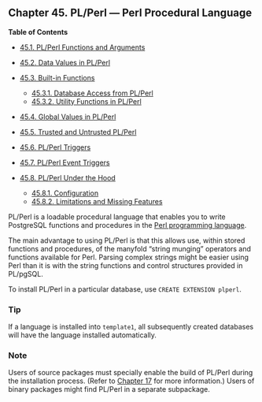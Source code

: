 ## Chapter 45. PL/Perl — Perl Procedural Language

**Table of Contents**

- [45.1. PL/Perl Functions and Arguments](plperl-funcs)
- [45.2. Data Values in PL/Perl](plperl-data)
- [45.3. Built-in Functions](plperl-builtins)

  - [45.3.1. Database Access from PL/Perl](plperl-builtins#PLPERL-DATABASE)
  - [45.3.2. Utility Functions in PL/Perl](plperl-builtins#PLPERL-UTILITY-FUNCTIONS)

- [45.4. Global Values in PL/Perl](plperl-global)
- [45.5. Trusted and Untrusted PL/Perl](plperl-trusted)
- [45.6. PL/Perl Triggers](plperl-triggers)
- [45.7. PL/Perl Event Triggers](plperl-event-triggers)
- [45.8. PL/Perl Under the Hood](plperl-under-the-hood)

  - [45.8.1. Configuration](plperl-under-the-hood#PLPERL-CONFIG)
  - [45.8.2. Limitations and Missing Features](plperl-under-the-hood#PLPERL-MISSING)

PL/Perl is a loadable procedural language that enables you to write PostgreSQL functions and procedures in the [Perl programming language](https://www.perl.org).

The main advantage to using PL/Perl is that this allows use, within stored functions and procedures, of the manyfold “string munging” operators and functions available for Perl. Parsing complex strings might be easier using Perl than it is with the string functions and control structures provided in PL/pgSQL.

To install PL/Perl in a particular database, use `CREATE EXTENSION plperl`.

### Tip

If a language is installed into `template1`, all subsequently created databases will have the language installed automatically.

### Note

Users of source packages must specially enable the build of PL/Perl during the installation process. (Refer to [Chapter 17](installation 'Chapter 17. Installation from Source Code') for more information.) Users of binary packages might find PL/Perl in a separate subpackage.
